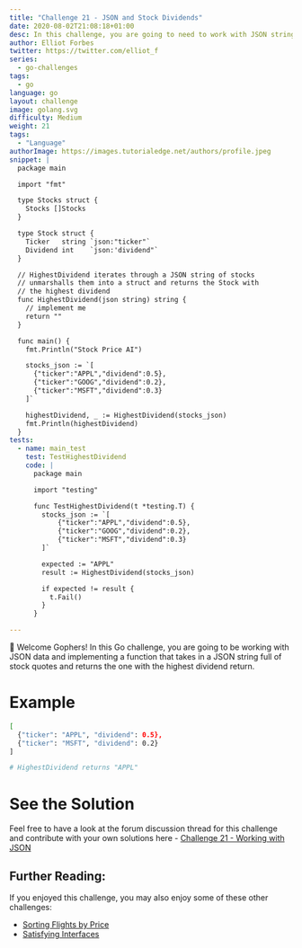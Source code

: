 ```yaml
---
title: "Challenge 21 - JSON and Stock Dividends"
date: 2020-08-02T21:08:18+01:00
desc: In this challenge, you are going to need to work with JSON strings and parse JSON in Go in order to retrieve the highest dividend stocks!
author: Elliot Forbes
twitter: https://twitter.com/elliot_f
series:
  - go-challenges
tags:
  - go
language: go
layout: challenge
image: golang.svg
difficulty: Medium
weight: 21
tags:
  - "Language"
authorImage: https://images.tutorialedge.net/authors/profile.jpeg
snippet: |
  package main

  import "fmt"

  type Stocks struct {
    Stocks []Stocks
  }

  type Stock struct {
    Ticker   string `json:"ticker"`
    Dividend int    `json:'dividend"`
  }

  // HighestDividend iterates through a JSON string of stocks
  // unmarshalls them into a struct and returns the Stock with
  // the highest dividend
  func HighestDividend(json string) string {
    // implement me
    return ""
  }

  func main() {
    fmt.Println("Stock Price AI")

    stocks_json := `[
      {"ticker":"APPL","dividend":0.5},
      {"ticker":"GOOG","dividend":0.2},
      {"ticker":"MSFT","dividend":0.3}
    ]`

    highestDividend, _ := HighestDividend(stocks_json)
    fmt.Println(highestDividend)
  }
tests:
  - name: main_test
    test: TestHighestDividend
    code: |
      package main

      import "testing"

      func TestHighestDividend(t *testing.T) {
        stocks_json := `[
            {"ticker":"APPL","dividend":0.5},
            {"ticker":"GOOG","dividend":0.2},
            {"ticker":"MSFT","dividend":0.3}
        ]`

        expected := "APPL"
        result := HighestDividend(stocks_json)

        if expected != result {
          t.Fail()
        }
      }

---
```


👋 Welcome Gophers! In this Go challenge, you are going to be working with JSON data and implementing a function that takes in a JSON string full of stock quotes and returns the one with the highest dividend return. 

# Example

```bash
[
  {"ticker": "APPL", "dividend": 0.5},
  {"ticker": "MSFT", "dividend": 0.2}
]

# HighestDividend returns "APPL"
```

# See the Solution

Feel free to have a look at the forum discussion thread for this challenge and contribute with your own solutions here - [Challenge 21 - Working with JSON](https://discuss.tutorialedge.net/t/challenge-21-json-and-stock-dividends/63) 

## Further Reading:

If you enjoyed this challenge, you may also enjoy some of these other challenges:

* [Sorting Flights by Price](/challenges/go/sort-by-price/)
* [Satisfying Interfaces](/challenges/go/interfaces/)